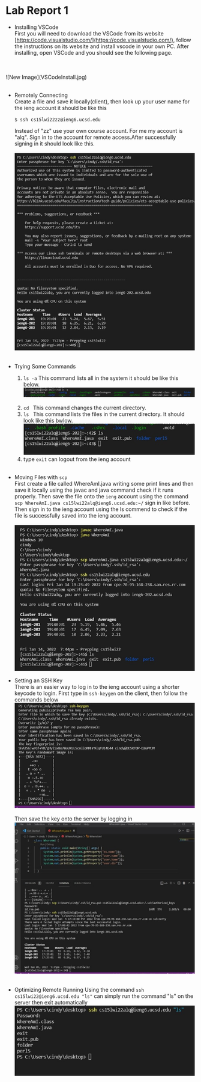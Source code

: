 # Lab Report 1

* Installing VSCode <br/>
First you will need to download the VSCode from its website [https://code.visualstudio.com/](https://code.visualstudio.com/), follow the instructions on its website and install vscode in your own PC. After installing, open VSCode and you should see the following page.
<br/>
<br/>
    ![New Image](VSCodeInstall.jpg)
<br/>
<br/>

* Remotely Connecting<br/>
Create a file and save it locally(client), then look up your user name for the ieng account it should be like this<br/>
    ```
    $ ssh cs15lwi22zz@ieng6.ucsd.edu 
    ```
    Instead of "zz" use your own course account. For me my account is "alq". Sign in to the account for remote access.After successfully signing in it should look like this.<br/><br/>
    ![New Image](signIn.jpg)
    <br/>
    <br/>
* Trying Some Commands<br/>
    1. ``` ls -a ``` This command lists all in the system it should be like this below. <br/>
        ![New Image](lsa.jpg)
    <br/><br/>
    2. ```cd ``` This command changes the current directory.<br/>
    3. ```ls ``` This command lists the files in the current directory. It should look like this bwlow.
    ![New Image](ls.jpg)
    4. type ```exit``` can logout from the ieng account
<br/><br/>

* Moving Files with ```scp```<br/>
    First create a file called WhereAmI.java writing some print lines and then save it locally using the javac and java command check if it runs properly. Then save the file onto the ```ieng``` account using the command ```scp WhereAmI.java cs15lwi22alq@ieng6.ucsd.edu:~/``` sign in like before. Then sign in to the ieng account using the ls commend to check if the file is successfully saved into the ieng account.
<br/><br/>
    ![New Image](scp.jpg)

* Setting an SSH Key<br/>
    There is an easier way to log in to the ieng account using a shorter keycode to login. First type in ```ssh-keygen``` on the client, then follow the commands below<br/>
    ![New Image](keygen.jpg)
    <br/><br/>
    Then save the key onto the server by logging in
    ![New Image](saveKey.jpg)
<br/><br/>

* Optimizing Remote Running
    Using the command ```ssh cs15lwi22@ieng6.ucsd.edu "ls"``` can simply run the command "ls" on the server then exit automatically<br/>
    ![New Image](singleComm.jpg)

